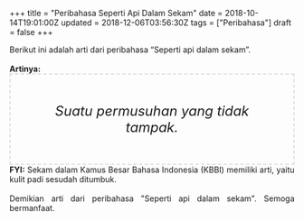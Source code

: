 +++
title = "Peribahasa Seperti Api Dalam Sekam"
date = 2018-10-14T19:01:00Z
updated = 2018-12-06T03:56:30Z
tags = ["Peribahasa"]
draft = false
+++

<div dir="ltr" style="text-align: left;" trbidi="on"><div style="text-align: justify;">Berikut ini adalah arti dari peribahasa “Seperti api dalam sekam”.</div><br /><div style="text-align: justify;"><b>Artinya:</b></div><div style="border: 2px dashed #ddd; font-size: 24px; height: auto; margin: 0 auto; padding: 50px; text-align: center; width: auto;"><i>Suatu permusuhan yang tidak tampak.</i></div><div style="text-align: justify;"><b>FYI:</b> Sekam dalam Kamus Besar Bahasa Indonesia (KBBI) memiliki arti, yaitu kulit padi sesudah ditumbuk.</div><div style="text-align: justify;"><br /></div><div style="text-align: justify;">Demikian arti dari peribahasa "Seperti api dalam sekam". Semoga bermanfaat.</div></div>
